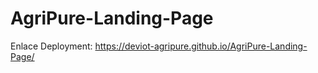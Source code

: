# AgriPure-Landing-Page
Enlace Deployment: https://deviot-agripure.github.io/AgriPure-Landing-Page/
